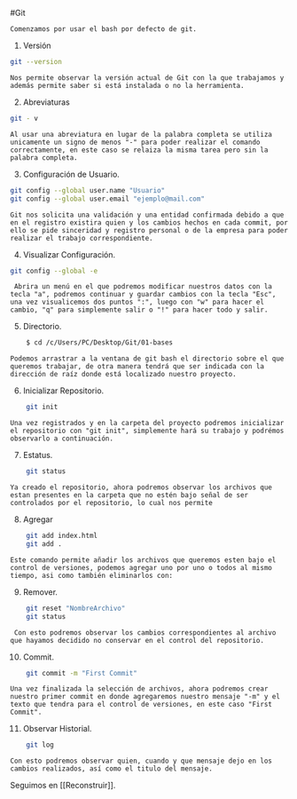 #Git

	Comenzamos por usar el bash por defecto de git.

1. Versión

```bash
git --version
```

	Nos permite observar la versión actual de Git con la que trabajamos y además permite saber si está instalada o no la herramienta.

2.  Abreviaturas
   
```bash
git - v
```

	Al usar una abreviatura en lugar de la palabra completa se utiliza unicamente un signo de menos "-" para poder realizar el comando correctamente, en este caso se relaiza la misma tarea pero sin la palabra completa.

3.  Configuración de Usuario.
   
```bash
git config --global user.name "Usuario"
git config --global user.email "ejemplo@mail.com"
```

	Git nos solicita una validación y una entidad confirmada debido a que en el registro existira quien y los cambios hechos en cada commit, por ello se pide sinceridad y registro personal o de la empresa para poder realizar el trabajo correspondiente.

4. Visualizar Configuración.
   
```bash
git config --global -e
```

	 Abrira un menú en el que podremos modificar nuestros datos con la tecla "a", podremos continuar y guardar cambios con la tecla "Esc", una vez visualicemos dos puntos ":", luego con "w" para hacer el cambio, "q" para simplemente salir o "!" para hacer todo y salir.

5. Directorio.

```bash
	$ cd /c/Users/PC/Desktop/Git/01-bases
```

	Podemos arrastrar a la ventana de git bash el directorio sobre el que queremos trabajar, de otra manera tendrá que ser indicada con la dirección de raíz donde está localizado nuestro proyecto.

6.  Inicializar Repositorio.

```bash
	git init
```

	Una vez registrados y en la carpeta del proyecto podremos inicializar el repositorio con "git init", simplemente hará su trabajo y podrémos observarlo a continuación.

7.  Estatus.
   
```bash
	git status
```

	Ya creado el repositorio, ahora podremos observar los archivos que estan presentes en la carpeta que no estén bajo señal de ser controlados por el repositorio, lo cual nos permite 

8. Agregar
   
```bash
	git add index.html
	git add .
```

	Este comando permite añadir los archivos que queremos esten bajo el control de versiones, podemos agregar uno por uno o todos al mismo tiempo, asi como también eliminarlos con:

9. Remover.
   
```bash
	git reset "NombreArchivo"
	git status
```

	 Con esto podremos observar los cambios correspondientes al archivo que hayamos decidido no conservar en el control del repositorio.

10. Commit.

```bash
	git commit -m "First Commit"
```

	Una vez finalizada la selección de archivos, ahora podremos crear nuestro primer commit en donde agregaremos nuestro mensaje "-m" y el texto que tendra para el control de versiones, en este caso "First Commit".

11. Observar Historial.

```bash
	git log
```

	Con esto podremos observar quien, cuando y que mensaje dejo en los cambios realizados, así como el titulo del mensaje.

Seguimos en [[Reconstruir]].